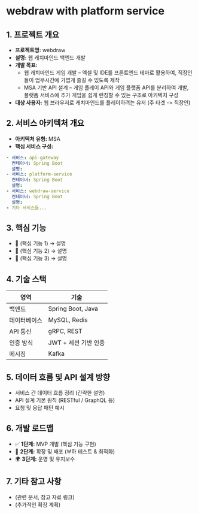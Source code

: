 # webdraw with platform service

## 1. 프로젝트 개요

- **프로젝트명:** webdraw
- **설명:** 웹 캐치마인드 백엔드 개발
- **개발 목표:**
  - 웹 캐치마인드 게임 개발 – 엑셀 및 IDE를 프론트엔드 테마로 활용하여, 직장인들이 업무시간에 가볍게 즐길 수 있도록 제작
  - MSA 기반 API 설계 – 게임 플레이 API와 게임 플랫폼 API를 분리하여 개발, 플랫폼 서비스에 추가 게임을 쉽게 런칭할 수 있는 구조로 아키텍처 구성
- **대상 사용자:** 웹 브라우저로 캐치마인드를 플레이하려는 유저 (주 타겟 -> 직장인)

## 2. 서비스 아키텍처 개요

- **아키텍처 유형:** MSA
- **핵심 서비스 구성:**

```yaml
- 서비스: api-gateway
  컨테이너: Spring Boot
  설명:
- 서비스: platform-service
  컨테이너: Spring Boot
  설명:
- 서비스: webdraw-service
  컨테이너: Spring Boot
  설명:
- 기타 서비스들...
```

## 3. 핵심 기능

- 🔹 (핵심 기능 1) → 설명
- 🔹 (핵심 기능 2) → 설명
- 🔹 (핵심 기능 3) → 설명

## 4. 기술 스택

| 영역         | 기술                 |
| ------------ | -------------------- |
| 백엔드       | Spring Boot, Java    |
| 데이터베이스 | MySQL, Redis         |
| API 통신     | gRPC, REST           |
| 인증 방식    | JWT + 세션 기반 인증 |
| 메시징       | Kafka                |

## 5. 데이터 흐름 및 API 설계 방향

- 서비스 간 데이터 흐름 정리 (간략한 설명)
- API 설계 기본 원칙 (RESTful / GraphQL 등)
- 요청 및 응답 패턴 예시

## 6. 개발 로드맵

- ✅ **1단계:** MVP 개발 (핵심 기능 구현)
- 🚀 **2단계:** 확장 및 배포 (부하 테스트 & 최적화)
- 🌍 **3단계:** 운영 및 유지보수

## 7. 기타 참고 사항

- (관련 문서, 참고 자료 링크)
- (추가적인 확장 계획)

```

```
